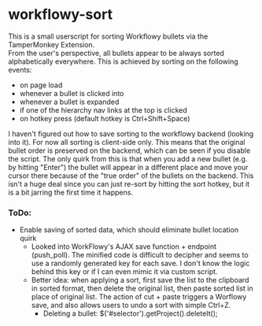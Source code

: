 # workflowy-sort
This is a small userscript for sorting Workflowy bullets via the TamperMonkey Extension.  
From the user's perspective, all bullets appear to be always sorted alphabetically everywhere.
This is achieved by sorting on the following events: 
  - on page load
  - whenever a bullet is clicked into
  - whenever a bullet is expanded
  - if one of the hierarchy nav links at the top is clicked 
  - on hotkey press (default hotkey is Ctrl+Shift+Space)

I haven't figured out how to save sorting to the workflowy backend (looking into it). For now all sorting is client-side only. This means that the original bullet order is preserved on the backend, which can be seen if you disable the script. The only quirk from this is that when you add a new bullet (e.g. by hitting "Enter") the bullet will appear in a different place and move your cursor there because of the "true order" of the bullets on the backend.
This isn't a huge deal since you can just re-sort by hitting the sort hotkey, but it is a bit jarring the first time it happens.


### ToDo:

  - Enable saving of sorted data, which should eliminate bullet location quirk
    - Looked into WorkFlowy's AJAX save function + endpoint (push_poll). The minified code is difficult to decipher and seems to use a randomly generated key for each save. I don't know the logic behind this key or if I can even mimic it via custom script.
    - Better idea: when applying a sort, first save the list to the clipboard in sorted format, then delete the original list, then paste sorted list in place of original list. The action of cut + paste triggers a Worflowy save, and also allows users to undo a sort with simple Ctrl+Z.
      - Deleting a bullet: $('#selector').getProject().deleteIt();

